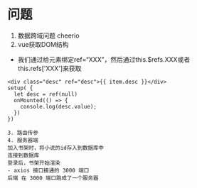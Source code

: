 # 问题
1. 数据跨域问题 cheerio
2. vue获取DOM结构
  - 我们通过给元素绑定ref=“XXX”，然后通过this.$refs.XXX或者this.refs['XXX']来获取

  ```
  <div class="desc" ref="desc">{{ item.desc }}</div>
  setup( {
    let desc = ref(null)
    onMounted(() => {
      console.log(desc.value);
    })
  })

3. 路由传参
4. 服务器端
加入书架时，将小说的id存入到数据库中
连接到数据库
登录后，书架开始渲染
- axios 接口接通的 3000 端口
  后端 在 3000 端口跑成了一个服务器